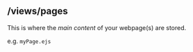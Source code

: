## /views/pages

This is where the _main content_ of your webpage(s) are stored.

e.g. ```myPage.ejs```

